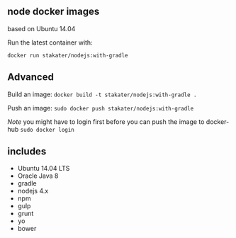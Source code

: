 ## node docker images

based on Ubuntu 14.04

Run the latest container with:

`docker run stakater/nodejs:with-gradle`

## Advanced

Build an image:
`docker build -t stakater/nodejs:with-gradle .`

Push an image:
`sudo docker push stakater/nodejs:with-gradle`

_Note_ you might have to login first before you can push the image to docker-hub `sudo docker login`

## includes

* Ubuntu 14.04 LTS
* Oracle Java 8
* gradle
* nodejs 4.x
* npm
* gulp
* grunt
* yo
* bower